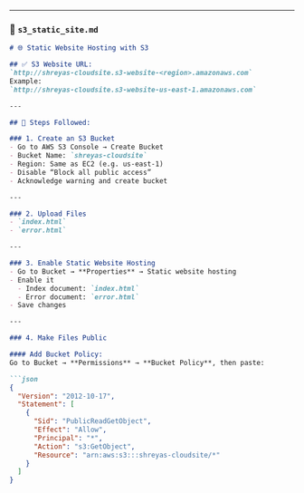 
---

### 📄 `s3_static_site.md`

```markdown
# 🌐 Static Website Hosting with S3

## ✅ S3 Website URL:
`http://shreyas-cloudsite.s3-website-<region>.amazonaws.com`  
Example:  
`http://shreyas-cloudsite.s3-website-us-east-1.amazonaws.com`

---

## 🔧 Steps Followed:

### 1. Create an S3 Bucket
- Go to AWS S3 Console → Create Bucket
- Bucket Name: `shreyas-cloudsite`
- Region: Same as EC2 (e.g. us-east-1)
- Disable “Block all public access”
- Acknowledge warning and create bucket

---

### 2. Upload Files
- `index.html`
- `error.html`

---

### 3. Enable Static Website Hosting
- Go to Bucket → **Properties** → Static website hosting
- Enable it
  - Index document: `index.html`
  - Error document: `error.html`
- Save changes

---

### 4. Make Files Public

#### Add Bucket Policy:
Go to Bucket → **Permissions** → **Bucket Policy**, then paste:

```json
{
  "Version": "2012-10-17",
  "Statement": [
    {
      "Sid": "PublicReadGetObject",
      "Effect": "Allow",
      "Principal": "*",
      "Action": "s3:GetObject",
      "Resource": "arn:aws:s3:::shreyas-cloudsite/*"
    }
  ]
}

